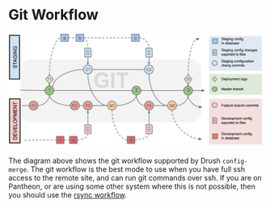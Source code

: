 # Git Workflow

![git workflow](img/git_workflow.png)

The diagram above shows the git workflow supported by Drush `config-merge`.  The git workflow is the best mode to use when you have full ssh access to the remote site, and can run git commands over ssh.  If you are on Pantheon, or are using some other system where this is not possible, then you should use the [rsync workflow](rsync_workflow.md).
